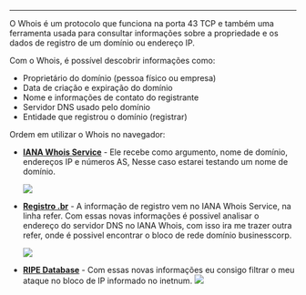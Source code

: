 
---
O Whois é um protocolo que funciona na porta  43 TCP e também uma ferramenta usada para consultar informações sobre a propriedade e os dados de registro de um domínio ou endereço IP.

Com o Whois, é possível descobrir informações como: 
- Proprietário do domínio (pessoa físico ou empresa)
- Data de criação e expiração do domínio
- Nome e informações de contato do registrante
- Servidor DNS usado pelo domínio 
- Entidade que registrou o domínio (registrar)

 Ordem em utilizar o Whois no navegador:
 - **[IANA Whois Service](https://www.iana.org/whois?q=)** - Ele recebe como argumento, nome de domínio, endereços IP e números AS, Nesse caso estarei testando um nome de domínio.
 
   ![](https://i.imgur.com/bSpCosT.png)

 - **[Registro .br](https://registro.br/tecnologia/ferramentas/whois?search=+)** - A informação de registro vem no IANA Whois Service, na linha refer. Com essas novas informações é possivel analisar o endereço do servidor DNS no IANA Whois, com isso ira me trazer outra refer, onde é possivel encontrar o bloco de rede domínio businesscorp.

   ![](https://i.imgur.com/E5lXeHY.png)

- **[RIPE Database](https://apps.db.ripe.net/db-web-ui/query)** - Com essas novas informações eu consigo filtrar o meu ataque no bloco de IP informado no inetnum. 
  ![](https://i.imgur.com/iIoSD1h.png)

